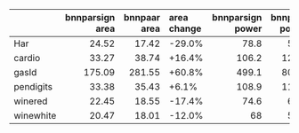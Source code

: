 |           |   bnnparsign area |   bnnpaar area | area change   |   bnnparsign power |   bnnpaar power | power change   |
|:----------|------------------:|---------------:|:--------------|-------------------:|----------------:|:---------------|
| Har       |             24.52 |          17.42 | -29.0%        |               78.8 |            57.2 | -27.4%         |
| cardio    |             33.27 |          38.74 | +16.4%        |              106.2 |           124.1 | +16.9%         |
| gasId     |            175.09 |         281.55 | +60.8%        |              499.1 |           807.6 | +61.8%         |
| pendigits |             33.38 |          35.43 | +6.1%         |              108.9 |           114.6 | +5.2%          |
| winered   |             22.45 |          18.55 | -17.4%        |               74.6 |            62.6 | -16.1%         |
| winewhite |             20.47 |          18.01 | -12.0%        |               68   |            59.8 | -12.1%         |